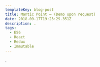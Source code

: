 ```yaml
---
templateKey: blog-post
title: Mantic Point – (Demo upon request)
date: 2018-09-17T19:23:29.351Z
description: .
tags:
  - ES6
  - React
  - Redux
  - Immutable
---
```

.
